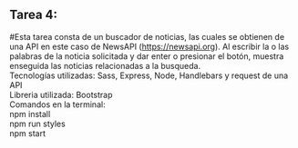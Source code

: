 ## Tarea 4: 
#Esta tarea consta de un buscador de noticias, las cuales se obtienen de una API en este caso de NewsAPI (https://newsapi.org). Al escribir la o las palabras de la noticia solicitada y dar enter o presionar el botón, muestra enseguida las noticias relacionadas a la busqueda. <br>
Tecnologías utilizadas: Sass, Express, Node, Handlebars y request de una API<br>
Libreria utilizada: Bootstrap <br>
Comandos en la terminal: <br>
    npm install<br>
    npm run styles<br>
    npm start <br>

